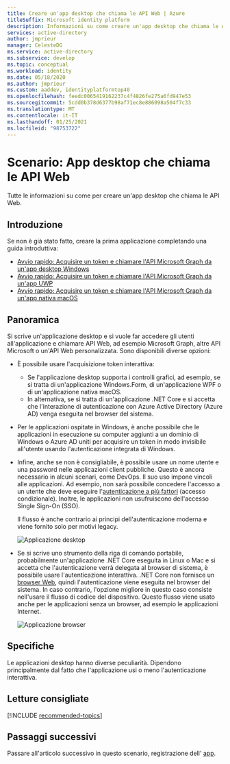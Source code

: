 ```yaml
---
title: Creare un'app desktop che chiama le API Web | Azure
titleSuffix: Microsoft identity platform
description: Informazioni su come creare un'app desktop che chiama le API Web (panoramica)
services: active-directory
author: jmprieur
manager: CelesteDG
ms.service: active-directory
ms.subservice: develop
ms.topic: conceptual
ms.workload: identity
ms.date: 05/18/2020
ms.author: jmprieur
ms.custom: aaddev, identityplatformtop40
ms.openlocfilehash: feedc0065419162237c4f4826fe275a6fd947e53
ms.sourcegitcommit: 5cdd0b378d6377b98af71ec8e886098a504f7c33
ms.translationtype: MT
ms.contentlocale: it-IT
ms.lasthandoff: 01/25/2021
ms.locfileid: "98753722"
---
```

# <a name="scenario-desktop-app-that-calls-web-apis"></a>Scenario: App desktop che chiama le API Web

Tutte le informazioni su come per creare un'app desktop che chiama le API Web.

## <a name="get-started"></a>Introduzione

Se non è già stato fatto, creare la prima applicazione completando una guida introduttiva:

- [Avvio rapido: Acquisire un token e chiamare l'API Microsoft Graph da un'app desktop Windows](./quickstart-v2-windows-desktop.md)
- [Avvio rapido: Acquisire un token e chiamare l'API Microsoft Graph da un'app UWP](./quickstart-v2-uwp.md)
- [Avvio rapido: Acquisire un token e chiamare l'API Microsoft Graph da un'app nativa macOS](./quickstart-v2-ios.md)

## <a name="overview"></a>Panoramica

Si scrive un'applicazione desktop e si vuole far accedere gli utenti all'applicazione e chiamare API Web, ad esempio Microsoft Graph, altre API Microsoft o un'API Web personalizzata. Sono disponibili diverse opzioni:

- È possibile usare l'acquisizione token interattiva:

  - Se l'applicazione desktop supporta i controlli grafici, ad esempio, se si tratta di un'applicazione Windows.Form, di un'applicazione WPF o di un'applicazione nativa macOS.
  - In alternativa, se si tratta di un'applicazione .NET Core e si accetta che l'interazione di autenticazione con Azure Active Directory (Azure AD) venga eseguita nel browser del sistema.

- Per le applicazioni ospitate in Windows, è anche possibile che le applicazioni in esecuzione su computer aggiunti a un dominio di Windows o Azure AD uniti per acquisire un token in modo invisibile all'utente usando l'autenticazione integrata di Windows.
- Infine, anche se non è consigliabile, è possibile usare un nome utente e una password nelle applicazioni client pubbliche. Questo è ancora necessario in alcuni scenari, come DevOps. Il suo uso impone vincoli alle applicazioni. Ad esempio, non sarà possibile concedere l'accesso a un utente che deve eseguire l'[autenticazione a più fattori](../authentication/concept-mfa-howitworks.md) (accesso condizionale). Inoltre, le applicazioni non usufruiscono dell'accesso Single Sign-On (SSO).

  Il flusso è anche contrario ai principi dell'autenticazione moderna e viene fornito solo per motivi legacy.

  ![Applicazione desktop](media/scenarios/desktop-app.svg)

- Se si scrive uno strumento della riga di comando portabile, probabilmente un'applicazione .NET Core eseguita in Linux o Mac e si accetta che l'autenticazione verrà delegata al browser di sistema, è possibile usare l'autenticazione interattiva. .NET Core non fornisce un [browser Web](https://aka.ms/msal-net-uses-web-browser), quindi l'autenticazione viene eseguita nel browser del sistema. In caso contrario, l'opzione migliore in questo caso consiste nell'usare il flusso di codice del dispositivo. Questo flusso viene usato anche per le applicazioni senza un browser, ad esempio le applicazioni Internet.

  ![Applicazione browser](media/scenarios/device-code-flow-app.svg)

## <a name="specifics"></a>Specifiche

Le applicazioni desktop hanno diverse peculiarità. Dipendono principalmente dal fatto che l'applicazione usi o meno l'autenticazione interattiva.

## <a name="recommended-reading"></a>Letture consigliate

[!INCLUDE [recommended-topics](../../../includes/active-directory-develop-scenarios-prerequisites.md)]

## <a name="next-steps"></a>Passaggi successivi

Passare all'articolo successivo in questo scenario, registrazione dell' [app](scenario-desktop-app-registration.md).
